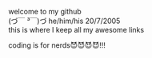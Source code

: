 welcome to my github      
(づ￣ ³￣)づ 
he/him/his 20/7/2005           
this is where I keep all my awesome links

coding is for nerds😈😈😈😈!!! 
<!---
puppycide/puppycide is a ✨ special ✨ repository because its `README.md` (this file) appears on your GitHub profile.
You can click the Preview link to take a look at your changes.
--->
